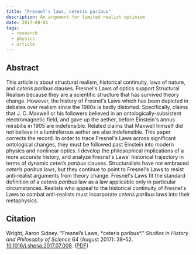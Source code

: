 ```yaml
---
title: "Fresnel's laws, ceteris paribus" 
description: An argument for limited realist optimism
date: 2017-08-01
tags:
  - research
  - physics
  - article
---
```


## Abstract

This article is about structural realism, historical continuity, laws of nature, and *ceteris paribus* clauses. Fresnel's Laws of optics support Structural Realism because they are a scientific structure that has survived theory change. However, the history of Fresnel's Laws which has been depicted in debates over realism since the 1980s is badly distorted. Specifically, claims that J. C. Maxwell or his followers believed in an ontologically-subsistent electromagnetic field, and gave up the aether, before Einstein's annus mirabilis in 1905 are indefensible. Related claims that Maxwell himself did not believe in a luminiferous aether are also indefensible. This paper corrects the record. In order to trace Fresnel's Laws across significant ontological changes, they must be followed past Einstein into modern physics and nonlinear optics. I develop the philosophical implications of a more accurate history, and analyze Fresnel's Laws' historical trajectory in terms of dynamic *ceteris paribus* clauses. Structuralists have not embraced *ceteris paribus* laws, but they continue to point to Fresnel's Laws to resist anti-realist arguments from theory change. Fresnel's Laws fit the standard definition of a *ceteris paribus* law as a law applicable only in particular circumstances. Realists who appeal to the historical continuity of Fresnel's Laws to combat anti-realists must incorporate *ceteris paribus* laws into their metaphysics.

## Citation

  <div class="csl-entry">Wright, Aaron Sidney. &ldquo;Fresnel&rsquo;s Laws, *ceteris paribus*.&rdquo; <span style="font-style: italic">Studies in History and Philosophy of Science</span> 64 (August 2017): 38&ndash;52. <a href="https://doi.org/10.1016/j.shpsa.2017.07.008">10.1016/j.shpsa.2017.07.008</a>. (<a href="/files/Wright2017a.pdf">PDF</a>)</div>